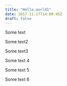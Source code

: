 ```yaml
---
title: "Hello_world1"
date: 2017-11-17T14:00:45Z
draft: false
---
```


Some text

Some text2

Some text3

<!--more-->

Some text 4

Some text 5

Some text 6
